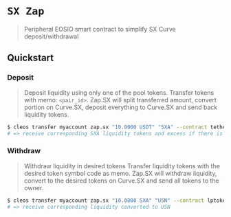 # **`SX Zap`**

> Peripheral EOSIO smart contract to simplify SX Curve deposit/withdrawal

## Quickstart

### Deposit

> Deposit liquidity using only one of the pool tokens.
> Transfer tokens with memo: `<pair_id>`. Zap.SX will split transferred amount, convert portion on Curve.SX, deposit everything to Curve.SX and send back liquidity tokens. 

```bash
$ cleos transfer myaccount zap.sx "10.0000 USDT" "SXA" --contract tethertether
# => receive corresponding SXA liquidity tokens and excess if there is any
```

### Withdraw

> Withdraw liquidity in desired tokens 
> Transfer liquidity tokens with the desired token symbol code as memo. Zap.SX will withdraw liquidity, convert to the desired tokens on Curve.SX and send all tokens to the owner. 

```bash
$ cleos transfer myaccount zap.sx "10.0000 SXA" "USN" --contract lptoken.sx
# => receive corresponding liquidity converted to USN
```
